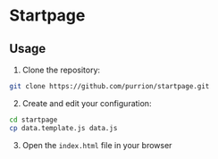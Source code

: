 # Startpage

## Usage
1. Clone the repository:
```bash
git clone https://github.com/purrion/startpage.git
```
2. Create and edit your configuration:
```bash
cd startpage
cp data.template.js data.js
```
3. Open the `index.html` file in your browser
